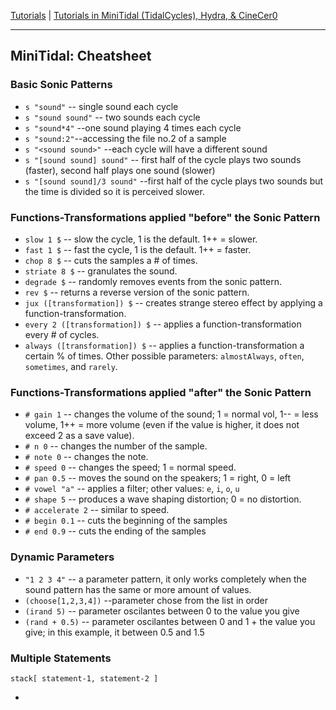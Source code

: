 
[Tutorials](../Tutorials/README.md) | [Tutorials in MiniTidal (TidalCycles), Hydra, & CineCer0](README.md)    

-------------------------------------------------------------------------------  

## MiniTidal: Cheatsheet

### Basic Sonic Patterns

+ `s "sound"` -- single sound each cycle
+ `s "sound sound"` -- two sounds each cycle
+ `s "sound*4"` --one sound playing 4 times each cycle
+ `s "sound:2"`--accessing the file no.2 of a sample
+ `s "<sound sound>"` --each cycle will have a different sound
+ `s "[sound sound] sound"` -- first half of the cycle plays two sounds (faster), second half plays one sound (slower)
+ `s "[sound sound]/3 sound"` --first half of the cycle plays two sounds but the time is divided so it is perceived slower.

### Functions-Transformations applied "before" the Sonic Pattern

+ `slow 1 $` -- slow the cycle, 1 is the default. 1++ = slower.
+ `fast 1 $` -- fast the cycle, 1 is the default. 1++ = faster.
+ `chop 8 $` -- cuts the samples a # of times.
+ `striate 8 $` -- granulates the sound.
+ `degrade $` -- randomly removes events from the sonic pattern.
+ `rev $` -- returns a reverse version of the sonic pattern.
+ `jux ([transformation]) $` -- creates strange stereo effect by applying a function-transformation.
+ `every 2 ([transformation]) $` -- applies a function-transformation every # of cycles.
+ `always ([transformation]) $` -- applies a function-transformation a certain % of times. Other possible parameters: `almostAlways`, `often`, `sometimes`, and `rarely`.

### Functions-Transformations applied "after" the Sonic Pattern

+ `# gain 1` -- changes the volume of the sound; 1 = normal vol, 1-- = less volume, 1++ = more volume (even if the value is higher, it does not exceed 2 as a save value).
+ `# n 0` -- changes the number of the sample.
+ `# note 0` -- changes the note.
+ `# speed 0` -- changes the speed; 1 = normal speed.
+ `# pan 0.5` -- moves the sound on the speakers; 1 = right, 0 = left
+ `# vowel "a"` -- applies a filter; other values: `e`, `i`, `o`, `u`
+ `# shape 5` -- produces a wave shaping distortion; 0 = no distortion.
+ `# accelerate 2` -- similar to speed.
+ `# begin 0.1` -- cuts the beginning of the samples
+ `# end 0.9` -- cuts the ending of the samples

### Dynamic Parameters

+ `"1 2 3 4"` -- a parameter pattern, it only works completely when the sound pattern has the same or more amount of values.
+ `(choose[1,2,3,4])` --parameter chose from the list in order
+ `(irand 5)` -- parameter oscilantes between 0 to the value you give
+ `(rand + 0.5)` -- parameter oscilantes between 0 and 1 + the value you give; in this example, it between 0.5 and 1.5

### Multiple Statements

`stack[
statement-1,
statement-2
]`






-
